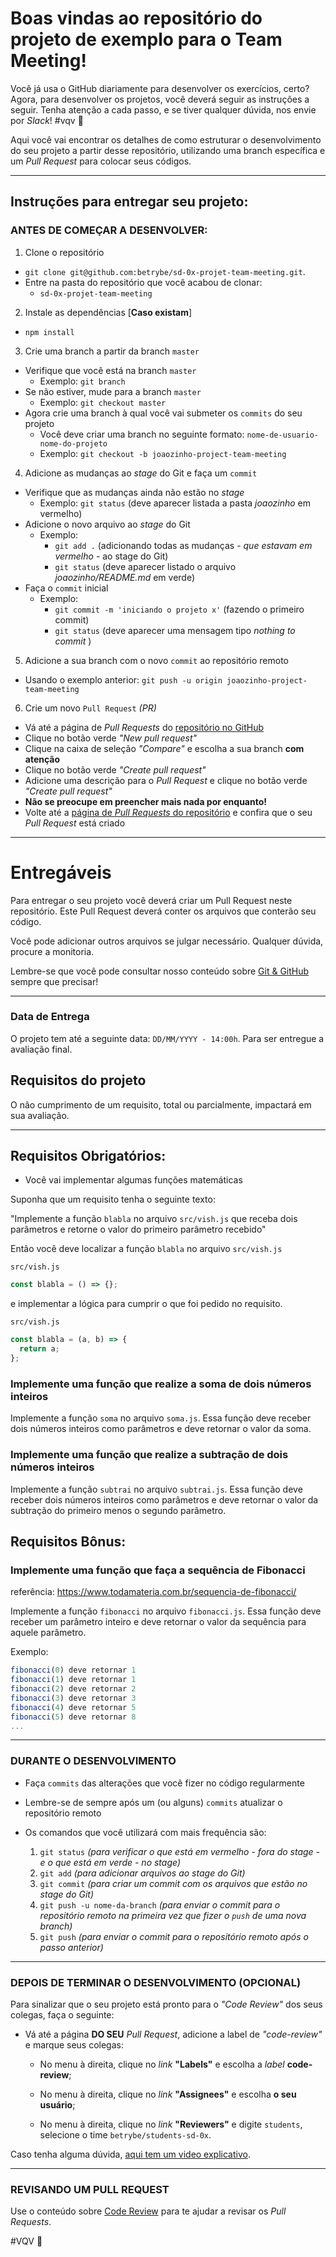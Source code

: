 # Boas vindas ao repositório do projeto de exemplo para o Team Meeting!

Você já usa o GitHub diariamente para desenvolver os exercícios, certo? Agora, para desenvolver os projetos, você deverá seguir as instruções a seguir. Tenha atenção a cada passo, e se tiver qualquer dúvida, nos envie por _Slack_! #vqv 🚀

Aqui você vai encontrar os detalhes de como estruturar o desenvolvimento do seu projeto a partir desse repositório, utilizando uma branch específica e um _Pull Request_ para colocar seus códigos.

---

## Instruções para entregar seu projeto:

### ANTES DE COMEÇAR A DESENVOLVER:

1. Clone o repositório
  * `git clone git@github.com:betrybe/sd-0x-projet-team-meeting.git`.
  * Entre na pasta do repositório que você acabou de clonar:
    * `sd-0x-projet-team-meeting`

2. Instale as dependências [**Caso existam**]
  * `npm install`

3. Crie uma branch a partir da branch `master`
  * Verifique que você está na branch `master`
    * Exemplo: `git branch`
  * Se não estiver, mude para a branch `master`
    * Exemplo: `git checkout master`
  * Agora crie uma branch à qual você vai submeter os `commits` do seu projeto
    * Você deve criar uma branch no seguinte formato: `nome-de-usuario-nome-do-projeto`
    * Exemplo: `git checkout -b joaozinho-project-team-meeting`

4. Adicione as mudanças ao _stage_ do Git e faça um `commit`
  * Verifique que as mudanças ainda não estão no _stage_
    * Exemplo: `git status` (deve aparecer listada a pasta _joaozinho_ em vermelho)
  * Adicione o novo arquivo ao _stage_ do Git
      * Exemplo:
        * `git add .` (adicionando todas as mudanças - _que estavam em vermelho_ - ao stage do Git)
        * `git status` (deve aparecer listado o arquivo _joaozinho/README.md_ em verde)
  * Faça o `commit` inicial
      * Exemplo:
        * `git commit -m 'iniciando o projeto x'` (fazendo o primeiro commit)
        * `git status` (deve aparecer uma mensagem tipo _nothing to commit_ )

5. Adicione a sua branch com o novo `commit` ao repositório remoto
  * Usando o exemplo anterior: `git push -u origin joaozinho-project-team-meeting`

6. Crie um novo `Pull Request` _(PR)_
  * Vá até a página de _Pull Requests_ do [repositório no GitHub](https://github.com/betrybe/sd-0x-projet-team-meeting/pulls)
  * Clique no botão verde _"New pull request"_
  * Clique na caixa de seleção _"Compare"_ e escolha a sua branch **com atenção**
  * Clique no botão verde _"Create pull request"_
  * Adicione uma descrição para o _Pull Request_ e clique no botão verde _"Create pull request"_
  * **Não se preocupe em preencher mais nada por enquanto!**
  * Volte até a [página de _Pull Requests_ do repositório](https://github.com/betrybe/sd-0x-projet-team-meeting/pulls) e confira que o seu _Pull Request_ está criado

---

# Entregáveis

Para entregar o seu projeto você deverá criar um Pull Request neste repositório. Este Pull Request deverá conter os arquivos que conterão seu código.

Você pode adicionar outros arquivos se julgar necessário. Qualquer dúvida, procure a monitoria.

Lembre-se que você pode consultar nosso conteúdo sobre [Git & GitHub](https://course.betrybe.com/intro/git/) sempre que precisar!

---

### Data de Entrega

O projeto tem até a seguinte data: `DD/MM/YYYY - 14:00h`. Para ser entregue a avaliação final.


## Requisitos do projeto

O não cumprimento de um requisito, total ou parcialmente, impactará em sua avaliação.

---

## Requisitos Obrigatórios:

* Você vai implementar algumas funções matemáticas

Suponha que um requisito tenha o seguinte texto:

"Implemente a função `blabla` no arquivo `src/vish.js` que receba dois parâmetros e retorne o valor do primeiro parâmetro recebido"

Então você deve localizar a função `blabla` no arquivo `src/vish.js`

`src/vish.js`
```js
const blabla = () => {};
```

e implementar a lógica para cumprir o que foi pedido no requisito.

`src/vish.js`
```js
const blabla = (a, b) => {
  return a;
};
```

### Implemente uma função que realize a soma de dois números inteiros

Implemente a função `soma` no arquivo `soma.js`. Essa função deve receber dois números inteiros como parâmetros e deve retornar o valor da soma.

### Implemente uma função que realize a subtração de dois números inteiros

Implemente a função `subtrai` no arquivo `subtrai.js`. Essa função deve receber dois números inteiros como parâmetros e deve retornar o valor da subtração do primeiro menos o segundo parâmetro.

## Requisitos Bônus:

### Implemente uma função que faça a sequência de Fibonacci

referência: https://www.todamateria.com.br/sequencia-de-fibonacci/

Implemente a função `fibonacci` no arquivo `fibonacci.js`. Essa função deve receber um parâmetro inteiro e deve retornar o valor da sequência para aquele parâmetro.

Exemplo:

```js
fibonacci(0) deve retornar 1
fibonacci(1) deve retornar 1
fibonacci(2) deve retornar 2
fibonacci(3) deve retornar 3
fibonacci(4) deve retornar 5
fibonacci(5) deve retornar 8
...
```

---

### DURANTE O DESENVOLVIMENTO

* Faça `commits` das alterações que você fizer no código regularmente

* Lembre-se de sempre após um (ou alguns) `commits` atualizar o repositório remoto

* Os comandos que você utilizará com mais frequência são:
  1. `git status` _(para verificar o que está em vermelho - fora do stage - e o que está em verde - no stage)_
  2. `git add` _(para adicionar arquivos ao stage do Git)_
  3. `git commit` _(para criar um commit com os arquivos que estão no stage do Git)_
  4. `git push -u nome-da-branch` _(para enviar o commit para o repositório remoto na primeira vez que fizer o `push` de uma nova branch)_
  5. `git push` _(para enviar o commit para o repositório remoto após o passo anterior)_

---

### DEPOIS DE TERMINAR O DESENVOLVIMENTO (OPCIONAL)

Para sinalizar que o seu projeto está pronto para o _"Code Review"_ dos seus colegas, faça o seguinte:

* Vá até a página **DO SEU** _Pull Request_, adicione a label de _"code-review"_ e marque seus colegas:

  * No menu à direita, clique no _link_ **"Labels"** e escolha a _label_ **code-review**;

  * No menu à direita, clique no _link_ **"Assignees"** e escolha **o seu usuário**;

  * No menu à direita, clique no _link_ **"Reviewers"** e digite `students`, selecione o time `betrybe/students-sd-0x`.

Caso tenha alguma dúvida, [aqui tem um video explicativo](https://vimeo.com/362189205).


---

### REVISANDO UM PULL REQUEST

Use o conteúdo sobre [Code Review](https://course.betrybe.com/real-life-engineer/code-review/) para te ajudar a revisar os _Pull Requests_.

#VQV 🚀
